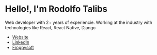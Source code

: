 # Hello!, I'm Rodolfo Talibs

Web developer with 2+ years of experiencie. Working at the industry with technologies like React, React Native, Django

- [Website](https://rhodlib.com/)
- [LinkedIn](https://www.linkedin.com/in/rhodlib/)
- [Froppysoft](https://www.froppysoft.com)
